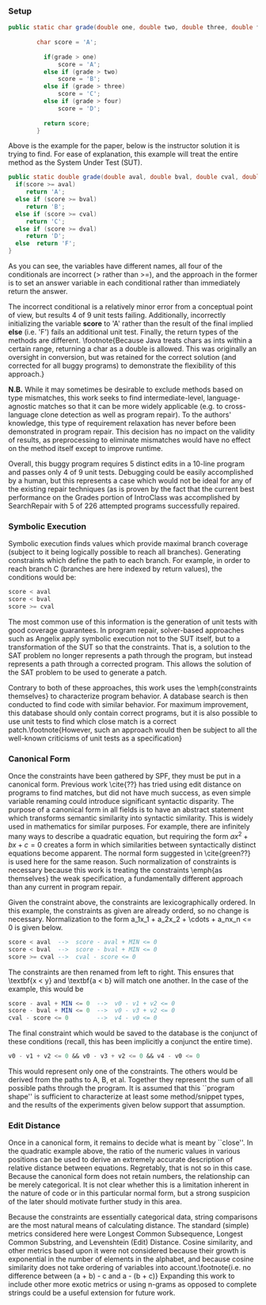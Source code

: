 ### Setup

```java
public static char grade(double one, double two, double three, double four, double grade){
		
		char score = 'A';
		
		  if(grade > one)
			  score = 'A';
		  else if (grade > two)
			  score = 'B';
		  else if (grade > three)
			  score = 'C';
		  else if (grade > four)
			  score = 'D';
		  
		  return score;
		}
```

Above is the example for the paper, below is the instructor solution it is trying to find.  For ease of explanation, this
example will treat the entire method as the System Under Test (SUT).
	
```java
public static double grade(double aval, double bval, double cval, double dval, double score){
  if(score >= aval)
     return 'A';
  else if (score >= bval)
     return 'B';
  else if (score >= cval)
     return 'C';
  else if (score >= dval)
     return 'D';
  else  return 'F';
}
```

As you can see, the variables have different names, all four of the conditionals are incorrect (> rather than >=), and
the approach in the former is to set an answer variable in each conditional rather than immediately return the answer.

The incorrect conditional is a relatively minor error from a conceptual point of view, but results 4 of 9 unit tests failing.
Additionally, incorrectly initializing the variable <b>score</b> to 'A' rather than the result of the final implied <b>else</b> (i.e. 'F') fails an additional unit test.  Finally, the return types of the methods are different.  \footnote{Because Java treats chars as ints within a certain range, returning a char as a double is allowed.  This was originally an oversight in conversion, but was retained for the correct solution (and corrected for all buggy programs) to demonstrate the flexibility of this approach.}  

<b>N.B.</b> While it may sometimes be desirable to exclude methods based on type mismatches, this work seeks to find intermediate-level, language-agnostic matches so that it can be more widely applicable (e.g. to cross-language clone detection as well as program repair).  To the authors' knowledge, this type of requirement relaxation has never before been demonstrated in program repair.  This decision has no impact on the validity of results, as preprocessing to eliminate mismatches would have no effect on the method itself except to improve runtime.

Overall, this buggy program requires 5 distinct edits in a 10-line program and passes only 4 of 9 unit tests.  Debugging could be easily accomplished by a human, but this represents a case which would not be ideal for any of the existing repair techniques (as is proven by the fact that the current best performance on the Grades portion of IntroClass was accomplished by SearchRepair with 5 of 226 attempted programs successfully repaired.

### Symbolic Execution
Symbolic execution finds values which provide maximal branch coverage (subject to it being logically possible to reach all branches).  Generating constraints which define the path to each branch.  For example, in order to reach branch C (branches are here indexed by return values), the conditions would be:

```sql
score < aval
score < bval
score >= cval
```

The most common use of this information is the generation of unit tests with good coverage guarantees.  In program repair, solver-based approaches such as Angelix apply symbolic execution not to the SUT itself, but to a transformation of the SUT so that the constraints.  That is, a solution to the SAT problem no longer represents a path through the program, but instead represents a path through a corrected program.  This allows the solution of the SAT problem to be used to generate a patch.

Contrary to both of these approaches, this work uses the \emph{constraints themselves} to characterize program behavior.  A database search is then conducted to find code with similar behavior.  For maximum improvement, this database should only contain correct programs, but it is also possible to use unit tests to find which close match is a correct patch.\footnote{However, such an approach would then be subject to all the well-known criticisms of unit tests as a specification}


### Canonical Form
Once the constraints have been gathered by SPF, they must be put in a canonical form.  Previous work \cite{??} has tried using edit distance on programs to find matches, but did not have much success, as even simple variable renaming could introduce significant syntactic disparity.  The purpose of a canonical form in all fields is to have an abstract statement which transforms semantic similarity into syntactic similarity.  This is widely used in mathematics for similar purposes.  For example, there are infinitely many ways to describe a quadratic equation, but requiring the form $ax^2 + bx + c = 0$ creates a form in which similarities between syntactically distinct equations become apparent.  The normal form suggested in \cite{green??} is used here for the same reason.  Such normalization of constraints is necessary because this work is treating the constraints \emph{as themselves} the weak specification, a fundamentally different approach than any current in program repair.

Given the constraint above, the constraints are lexicographically ordered.  In this example, the constraints as given are already orderd, so no change is necessary.  Normalization to the form a_1x_1 + a_2x_2 + \cdots + a_nx_n <= 0 is given below.

```sql
score < aval  -->  score - aval + MIN <= 0
score < bval  -->  score - bval + MIN <= 0
score >= cval -->  cval - score <= 0
```

The constraints are then renamed from left to right.  This ensures that \textbf{x < y} and \textbf{a < b} will match one another.  In the case of the example, this would be

```sql
score - aval + MIN <= 0  -->  v0 - v1 + v2 <= 0
score - bval + MIN <= 0  -->  v0 - v3 + v2 <= 0
cval - score <= 0        -->  v4 - v0 <= 0 
```

The final constraint which would be saved to the database is the conjunct of these conditions (recall, this has been implicitly a conjunct the entire time).

```sql
v0 - v1 + v2 <= 0 && v0 - v3 + v2 <= 0 && v4 - v0 <= 0 
```

This would represent only one of the constraints.  The others would be derived from the paths to A, B, et al.  Together they represent the sum of all possible paths through the program.  It is assumed that this ``program shape'' is sufficient to characterize at least some method/snippet types, and the results of the experiments given below support that assumption.


### Edit Distance
Once in a canonical form, it remains to decide what is meant by ``close''.  In the quadratic example above, the ratio of the numeric values in various positions can be used to derive an extremely accurate description of relative distance between equations.  Regretably, that is not so in this case.  Because the canonical form does not retain numbers, the relationship can be merely categorical.  It is not clear whether this is a limitation inherent in the nature of code or in this particular normal form, but a  strong suspicion of the later should motivate further study in this area.

Because the constraints are essentially categorical data, string comparisons are the most natural means of calculating distance.  The standard (simple) metrics considered here were Longest Common Subsequence, Longest Common Substring, and Levenshtein (Edit) Distance.  Cosine similarity, and other metrics based upon it were not considered because their growth is exponential in the number of elements in the alphabet, and because cosine similarity does not take ordering of variables into account.\footnote{i.e. no difference between (a + b) - c and a - (b + c)}  Expanding this work to include other more exotic metrics or using n-grams as opposed to complete strings could be a useful extension for future work.
